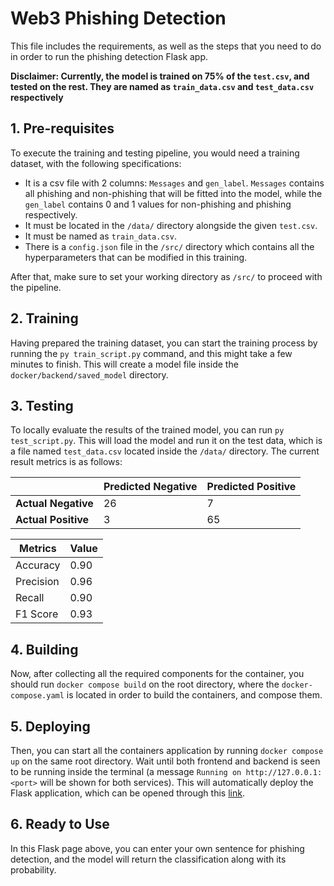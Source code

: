 # Web3 Phishing Detection

This file includes the requirements, as well as the steps that you need to do in order to run the phishing detection Flask app. 

**Disclaimer: Currently, the model is trained on 75% of the `test.csv`, and tested on the rest. They are named as `train_data.csv` and `test_data.csv` respectively**

## 1. Pre-requisites 

To execute the training and testing pipeline, you would need a training dataset, with the following specifications:
- It is a csv file with 2 columns: `Messages` and `gen_label`. `Messages` contains all phishing and non-phishing that will be fitted into the model, while the `gen_label` contains 0 and 1 values for non-phishing and phishing respectively. 
- It must be located in the `/data/` directory alongside the given `test.csv`.
- It must be named as `train_data.csv`.
- There is a `config.json` file in the `/src/` directory which contains all the hyperparameters that can be modified in this training.

After that, make sure to set your working directory as `/src/` to proceed with the pipeline. 

## 2. Training

Having prepared the training dataset, you can start the training process by running the `py train_script.py` command, and this might take a few minutes to finish. This will create a model file inside the `docker/backend/saved_model` directory. 

## 3. Testing

To locally evaluate the results of the trained model, you can run `py test_script.py`. This will load the model and run it on the test data, which is a file named `test_data.csv` located inside the `/data/` directory. The current result metrics is as follows:

|                     | Predicted Negative | Predicted Positive |
|---------------------|--------------------|--------------------|
| **Actual Negative** | 26                 | 7                  |
| **Actual Positive** | 3                  | 65                 |

| Metrics   | Value |
|-----------|-------|
| Accuracy  | 0.90  | 
| Precision | 0.96  | 
| Recall    | 0.90  |
| F1 Score  | 0.93  | 

## 4. Building

Now, after collecting all the required components for the container, you should run `docker compose build` on the root directory, where the `docker-compose.yaml` is located in order to build the containers, and compose them.

## 5. Deploying

Then, you can start all the containers application by running `docker compose up` on the same root directory. Wait until both frontend and backend is seen to be running inside the terminal (a message `Running on http://127.0.0.1:<port>` will be shown for both services). This will automatically deploy the Flask application, which can be opened through this [link](http://127.0.0.1:5000/).

## 6. Ready to Use

In this Flask page above, you can enter your own sentence for phishing detection, and the model will return the classification along with its probability.
